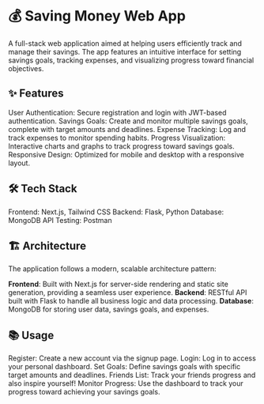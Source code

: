 # 💰 **Saving Money Web App**

A full-stack web application aimed at helping users efficiently track and manage their savings. 
The app features an intuitive interface for setting savings goals, tracking expenses, and visualizing progress toward financial objectives.

## ✨ Features
User Authentication: Secure registration and login with JWT-based authentication.
Savings Goals: Create and monitor multiple savings goals, complete with target amounts and deadlines.
Expense Tracking: Log and track expenses to monitor spending habits.
Progress Visualization: Interactive charts and graphs to track progress toward savings goals.
Responsive Design: Optimized for mobile and desktop with a responsive layout.

## 🛠 Tech Stack
Frontend: Next.js, Tailwind CSS
Backend: Flask, Python
Database: MongoDB
API Testing: Postman

## 🏗 Architecture
The application follows a modern, scalable architecture pattern:

**Frontend**: Built with Next.js for server-side rendering and static site generation, providing a seamless user experience.
**Backend**: RESTful API built with Flask to handle all business logic and data processing.
**Database**: MongoDB for storing user data, savings goals, and expenses.

## 📚 Usage
Register: Create a new account via the signup page.
Login: Log in to access your personal dashboard.
Set Goals: Define savings goals with specific target amounts and deadlines.
Friends List: Track your friends progress and also inspire yourself!
Monitor Progress: Use the dashboard to track your progress toward achieving your savings goals.
